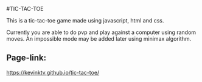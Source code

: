 #TIC-TAC-TOE

This is a tic-tac-toe game made using javascript, html and css.

Currently you are able to do pvp and play against a computer using random moves. An impossible mode may be added later using minimax algorithm.

## Page-link:
https://kevinktv.github.io/tic-tac-toe/
